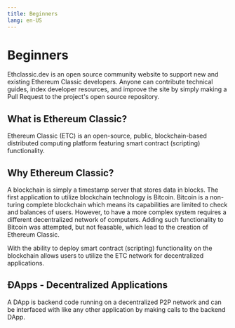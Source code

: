 ```yaml
---
title: Beginners
lang: en-US
---
```


# Beginners

<p class="featured">Ethclassic.dev is an open source community website to support new and existing Ethereum Classic developers. Anyone can contribute technical guides, index developer resources, and improve the site by simply making a Pull Request to the project's open source repository.</p>

## What is Ethereum Classic?

Ethereum Classic (ETC) is an open-source, public, blockchain-based distributed computing platform featuring smart contract (scripting) functionality.

## Why Ethereum Classic?

A blockchain is simply a timestamp server that stores data in blocks. The first application to utilize blockchain technology is Bitcoin. Bitcoin is a non-turing complete blockchain which means its capabilities are limited to check and balances of users. However, to have a more complex system requires a different decentralized network of computers. Adding such functionality to Bitcoin was attempted, but not feasable, which lead to the creation of Ethereum Classic.

With the ability to deploy smart contract (scripting) functionality on the blockchain allows users to utilize the ETC network for decentralized applications.

## ÐApps - Decentralized Applications

A DApp is backend code running on a decentralized P2P network and can be interfaced with like any other application by making calls to the backend DApp.

